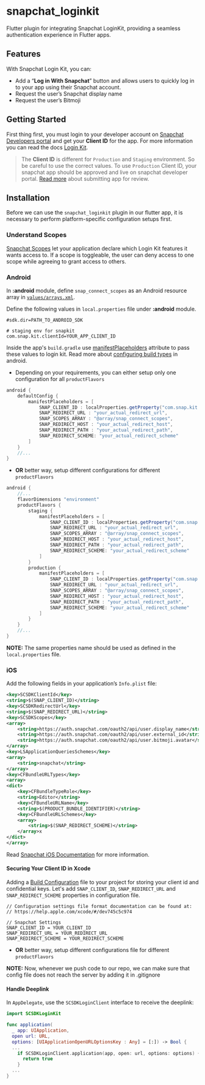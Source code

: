 # snapchat_loginkit
Flutter plugin for integrating Snapchat LoginKit, providing a seamless authentication experience in Flutter apps.
## Features
With Snapchat Login Kit, you can:
-   Add a “**Log in With Snapchat**” button and allows users to quickly log in to your app using their Snapchat account.
-   Request the user’s Snapchat display name
-   Request the user’s Bitmoji
## Getting Started
First thing first, you must login to your developer account on [Snapchat Developers portal](https://developers.snap.com/) and get your **Client ID** for the app. For more information you can read the docs [Login Kit](https://docs.snap.com/snap-kit/login-kit/overview).

> The **Client ID** is different for `Production` and `Staging` environment. So be careful to use the correct values.
> To use `Production` Client ID, your snapchat app should be approved and live on snapchat developer portal. [Read more](https://docs.snap.com/camera-kit/app-review/release-app) about submitting app for review.
## Installation
Before we can use the `snapchat_loginkit` plugin in our flutter app, it is necessary to perform platform-specific configuration setups first.

### Understand Scopes
[Snapchat Scopes](https://docs.snap.com/snap-kit/login-kit/Tutorials/android#understand-scopes) let your application declare which Login Kit features it wants access to. If a scope is toggleable, the user can deny access to one scope while agreeing to grant access to others.

### Android
In **:android** module, define `snap_connect_scopes` as an Android resource array in [`values/arrays.xml`](https://developer.android.com/guide/topics/resources/providing-resources#table1).

Define the following values in `local.properties` file under  **:android** module.

```properties
#sdk.dir=PATH_TO_ANDROID_SDK  

# staging env for snapkit  
com.snap.kit.clientId=YOUR_APP_CLIENT_ID
```
Inside the app's `build.gradle` use [manifestPlaceholders](https://developer.android.com/build/manage-manifests#inject_build_variables_into_the_manifest) attribute to pass these values to login kit. Read more about [configuring build types](https://developer.android.com/build/build-variants#build-types) in android.
- Depending on your requirements, you can either setup only one configuration for  all `productFlavors`
```groovy
android {
	defaultConfig {
		manifestPlaceholders = [  
			SNAP_CLIENT_ID : localProperties.getProperty("com.snap.kit.clientId"),  
			SNAP_REDIRECT_URL : "your_actual_redirect_url",  
			SNAP_SCOPES_ARRAY : "@array/snap_connect_scopes",  
			SNAP_REDIRECT_HOST : "your_actual_redirect_host",  
			SNAP_REDIRECT_PATH : "your_actual_redirect_path",  
			SNAP_REDIRECT_SCHEME: "your_actual_redirect_scheme"  
		]
	}
	//...
}
```
- **OR** better way, setup different configurations for different `productFlavors`
```groovy
android {
	//...
	flavorDimensions "environment"
	productFlavors {
		staging {
			manifestPlaceholders = [  
				SNAP_CLIENT_ID : localProperties.getProperty("com.snap.kit.staging.clientId"),  
				SNAP_REDIRECT_URL : "your_actual_redirect_url",  
				SNAP_SCOPES_ARRAY : "@array/snap_connect_scopes",  
				SNAP_REDIRECT_HOST : "your_actual_redirect_host",  
				SNAP_REDIRECT_PATH : "your_actual_redirect_path",  
				SNAP_REDIRECT_SCHEME: "your_actual_redirect_scheme"  
			]
		}
		production {
			manifestPlaceholders = [  
				SNAP_CLIENT_ID : localProperties.getProperty("com.snap.kit.production.clientId"),  
				SNAP_REDIRECT_URL : "your_actual_redirect_url",  
				SNAP_SCOPES_ARRAY : "@array/snap_connect_scopes",  
				SNAP_REDIRECT_HOST : "your_actual_redirect_host",  
				SNAP_REDIRECT_PATH : "your_actual_redirect_path",  
				SNAP_REDIRECT_SCHEME: "your_actual_redirect_scheme"  
			]
		}
	}
	//...
}
```
**NOTE:** The same properties name should be used as defined in the `local.properties` file.

### iOS
Add the following fields in your application’s `Info.plist` file:
```xml
<key>SCSDKClientId</key>
<string>$(SNAP_CLIENT_ID)</string>
<key>SCSDKRedirectUrl</key>
<string>$(SNAP_REDIRECT_URL)</string>
<key>SCSDKScopes</key>
<array>
    <string>https://auth.snapchat.com/oauth2/api/user.display_name</string>
    <string>https://auth.snapchat.com/oauth2/api/user.external_id</string>
    <string>https://auth.snapchat.com/oauth2/api/user.bitmoji.avatar</string>
</array>
<key>LSApplicationQueriesSchemes</key>
<array>
    <string>snapchat</string>
</array>
<key>CFBundleURLTypes</key>
<array>
<dict>
    <key>CFBundleTypeRole</key>
    <string>Editor</string>
    <key>CFBundleURLName</key>
    <string>$(PRODUCT_BUNDLE_IDENTIFIER)</string>
    <key>CFBundleURLSchemes</key>
    <array>
        <string>$(SNAP_REDIRECT_SCHEME)</string>
    </array>x
</dict>
</array>
```
Read [Snapchat iOS Documentation](https://docs.snap.com/snap-kit/login-kit/Tutorials/ios#get-started) for more information.
#### Securing Your Client ID in Xcode
Adding a [Build Configuration](https://developer.apple.com/documentation/xcode/adding-a-build-configuration-file-to-your-project) file to your project for storing your client id and confidential keys. Let's add `SNAP_CLIENT_ID`, `SNAP_REDIRECT_URL` and `SNAP_REDIRECT_SCHEME` properties in configuration file.
```properties
// Configuration settings file format documentation can be found at:
// https://help.apple.com/xcode/#/dev745c5c974

// Snapchat Settings
SNAP_CLIENT_ID = YOUR_CLIENT_ID
SNAP_REDIRECT_URL = YOUR_REDIRECT_URL
SNAP_REDIRECT_SCHEME = YOUR_REDIRECT_SCHEME
```
- **OR** better way, setup different configurations file for different `productFlavors`

**NOTE:** Now, whenever we push code to our repo, we can make sure that config file does not reach the server by adding it in .gitignore

#### Handle Deeplink
In `AppDelegate`, use the `SCSDKLoginClient` interface to receive the deeplink:
```swift
import SCSDKLoginKit

func application(
  _ app: UIApplication,
  open url: URL,
  options: [UIApplicationOpenURLOptionsKey : Any] = [:]) -> Bool {
  ...
    if SCSDKLoginClient.application(app, open: url, options: options) {
      return true
    }
  ...
}
```
